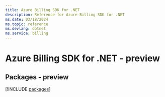 ```yaml
---
title: Azure Billing SDK for .NET
description: Reference for Azure Billing SDK for .NET
ms.date: 03/18/2024
ms.topic: reference
ms.devlang: dotnet
ms.service: billing
---
```

# Azure Billing SDK for .NET - preview
## Packages - preview
[!INCLUDE [packages](billing-index.md)]